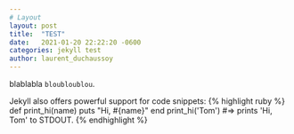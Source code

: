 ```yaml
---
# Layout
layout: post
title:  "TEST"
date:   2021-01-20 22:22:20 -0600
categories: jekyll test
author: laurent_duchaussoy
---
```

blablabla `bloubloublou`.

Jekyll also offers powerful support for code snippets:
{% highlight ruby %}
def print_hi(name)
  puts "Hi, #{name}"
end
print_hi('Tom')
#=> prints 'Hi, Tom' to STDOUT.
{% endhighlight %}